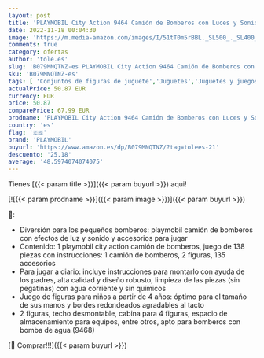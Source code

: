 ```yaml
---
layout: post
title: 'PLAYMOBIL City Action 9464 Camión de Bomberos con Luces y Sonido  a Partir de 4 Años'
date: 2022-11-18 00:04:30
image: 'https://m.media-amazon.com/images/I/51tT0m5rBBL._SL500_._SL400_.jpg'
comments: true
category: ofertas
author: 'tole.es'
slug: 'B079MNQTNZ-es PLAYMOBIL City Action 9464 Camión de Bomberos con Luces y...'
sku: 'B079MNQTNZ-es'
tags: [ 'Conjuntos de figuras de juguete','Juguetes','Juguetes y juegos','Muñecos y figuras','playmobil','🇪🇸', ]
actualPrice: 50.87 EUR
currency: EUR
price: 50.87
comparePrice: 67.99 EUR
prodname: 'PLAYMOBIL City Action 9464 Camión de Bomberos con Luces y Sonido  a Partir de 4 Años'
country: 'es'
flag: '🇪🇸'
brand: 'PLAYMOBIL'
buyurl: 'https://www.amazon.es/dp/B079MNQTNZ/?tag=tolees-21'
descuento: '25.18'
average: '48.5974074074075'
---
```


Tienes [{{< param title >}}]({{< param buyurl >}}) aqui!

[![{{< param prodname >}}]({{< param image >}})]({{< param buyurl >}})

🔎:

- Diversión para los pequeños bomberos: playmobil camión de bomberos con efectos de luz y sonido y accesorios para jugar
- Contenido: 1 playmobil city action camión de bomberos, juego de 138 piezas con instrucciones: 1 camión de bomberos, 2 figuras, 135 accesorios
- Para jugar a diario: incluye instrucciones para montarlo con ayuda de los padres, alta calidad y diseño robusto, limpieza de las piezas (sin pegatinas) con agua corriente y sin químicos
- Juego de figuras para niños a partir de 4 años: óptimo para el tamaño de sus manos y bordes redondeados agradables al tacto
- 2 figuras, techo desmontable, cabina para 4 figuras, espacio de almacenamiento para equipos, entre otros, apto para bomberos con bomba de agua (9468)

[🛒 Comprar!!!]({{< param buyurl >}})
